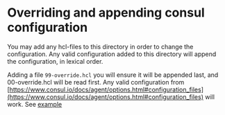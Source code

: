 # Overriding and appending consul configuration

You may add any hcl-files to this directory in order to change the configuration.
Any valid configuration added to this directory will append the configuration, in lexical order.

Adding a file `99-override.hcl` you will ensure it will be appended last, and 00-override.hcl will be read first.
Any valid configuration from [https://www.consul.io/docs/agent/options.html#configuration_files](https://www.consul.io/docs/agent/options.html#configuration_files) will work.
See [example](../../../../test/dev/vagrant/conf/consul/99-override.hcl)
